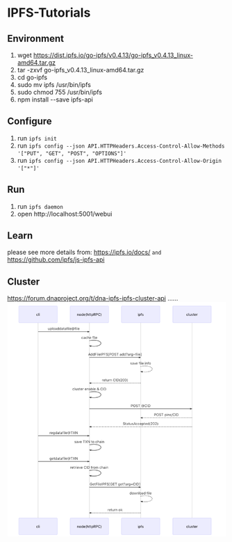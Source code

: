 # IPFS-Tutorials

## Environment
1. wget https://dist.ipfs.io/go-ipfs/v0.4.13/go-ipfs_v0.4.13_linux-amd64.tar.gz
2. tar -zxvf go-ipfs_v0.4.13_linux-amd64.tar.gz
3. cd go-ipfs
4. sudo mv ipfs /usr/bin/ipfs
5. sudo chmod 755 /usr/bin/ipfs
6. npm install --save ipfs-api

## Configure
1. run `ipfs init`
2. run `ipfs config --json API.HTTPHeaders.Access-Control-Allow-Methods '["PUT", "GET", "POST", "OPTIONS"]'`
3. run `ipfs config --json API.HTTPHeaders.Access-Control-Allow-Origin '["*"]'`

## Run
1. run `ipfs daemon`
2. open http://localhost:5001/webui

## Learn
please see more details from: https://ipfs.io/docs/ `and` https://github.com/ipfs/js-ipfs-api

## Cluster
https://forum.dnaproject.org/t/dna-ipfs-ipfs-cluster-api
......
![alt text](docs/flow.png "text")